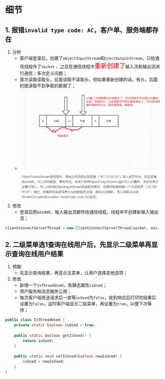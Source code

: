 # 细节

<style>
.emphasize{
   color:red;
   font-size:20px;
}

</style>

## 1. 报错`invalid type code: AC`，客户单、服务端都存在

1. 分析
    - 客户端登录后，创建了`objectInputStream`和`bjectOutputStream`，只给通信线程传了`socket`
      ，之后在通信线程中<span class="emphasize">重新创建了</span>输入流和输出流进行通信；多次定义问题；
    - 首次读取读取头，后面读取不读取头，但如果重新创建的话，有头，后面的就读取不到争取的数据了；
    - ![img.png](img.png)![img_1.png](img_1.png)
2. 修改
    - 登录后把socket、输入输出流都传给通信线程，线程中不创建新输入输出流；

```java
clientConnectServerThread = new ClientConnectServerThread(socket, oos, ois);
```

## 2. 二级菜单选1查询在线用户后，先显示二级菜单再显示查询在线用户结果

1. 预期
    - 先显示查询结果，再显示主菜单，让用户选择其他选项；
2. 修改
    - 新增一个`IsThreadUsed`，有静态属性`isUsed`；
    - 用户服务和消息服务公用；
    - 每次客户端发送请求后一直等`isUsed`为`false`，收到响应后打印完结果后设置为`false`，这时客户端显示二级菜单，再设置为`true`，以便下次等待；

```java
public class IsThreadUsed {
    private static boolean isUsed = true;

    public static boolean getIsUsed() {
        return isUsed;
    }

    public static void setIsUsed(boolean newIsUsed) {
        isUsed = newIsUsed;
    }
}
```

